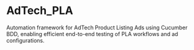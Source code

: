 # AdTech_PLA
Automation framework for AdTech Product Listing Ads using Cucumber BDD, enabling efficient end-to-end testing of PLA workflows and ad configurations.
